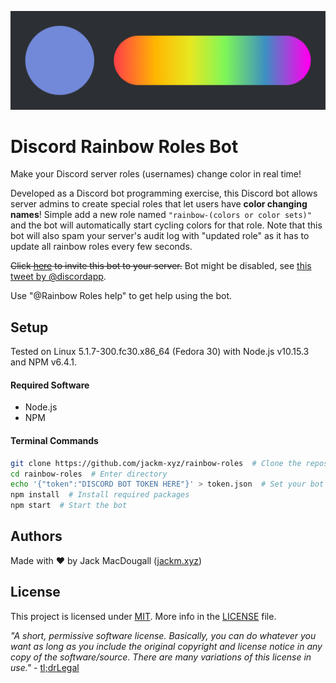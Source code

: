 ![](logo.png)
# Discord Rainbow Roles Bot
Make your Discord server roles (usernames) change color in real time!

Developed as a Discord bot programming exercise, this Discord bot allows server admins to create special roles that let users have **color changing names**!
Simple add a new role named `"rainbow-(colors or color sets)"` and the bot will automatically start cycling colors for that role.
Note that this bot will also spam your server's audit log with "updated role" as it has to update all rainbow roles every few seconds.

~~Click [here](https://discordapp.com/api/oauth2/authorize?client_id=591131468688916497&permissions=268487680&scope=bot) to invite this bot to your server.~~ Bot might be disabled, see [this tweet by @discordapp](https://twitter.com/discordapp/status/1055182857709256704).

Use "@Rainbow Roles help" to get help using the bot.

## Setup
Tested on Linux 5.1.7-300.fc30.x86_64 (Fedora 30) with Node.js v10.15.3 and NPM v6.4.1.

#### Required Software
 * Node.js
 * NPM

#### Terminal Commands
```bash
git clone https://github.com/jackm-xyz/rainbow-roles  # Clone the repository
cd rainbow-roles  # Enter directory
echo '{"token":"DISCORD BOT TOKEN HERE"}' > token.json  # Set your bot's login token
npm install  # Install required packages
npm start  # Start the bot
```

## Authors
Made with ❤ by Jack MacDougall ([jackm.xyz](https://jackm.xyz/))


## License
This project is licensed under [MIT](LICENSE).
More info in the [LICENSE](LICENSE) file.

*"A short, permissive software license. Basically, you can do whatever you want as long as you include the original copyright and license notice in any copy of the software/source.  There are many variations of this license in use."* - [tl;drLegal](https://tldrlegal.com/license/mit-license)
